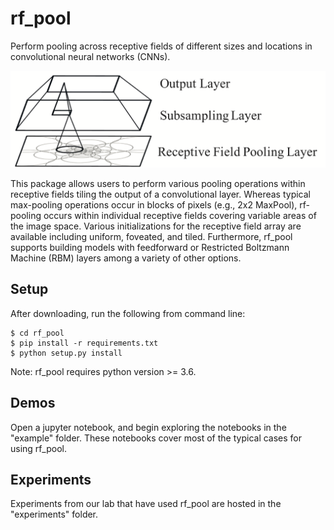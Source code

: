 # rf_pool
Perform pooling across receptive fields of different sizes and locations in
convolutional neural networks (CNNs).

![rf_pool](docs/rf_pooling.png)

This package allows users to perform various pooling operations within receptive
fields tiling the output of a convolutional layer. Whereas typical max-pooling
operations occur in blocks of pixels (e.g., 2x2 MaxPool), rf-pooling occurs
within individual receptive fields covering variable areas of the image space.
Various initializations for the receptive field array are available including
uniform, foveated, and tiled. Furthermore, rf_pool supports building models
with feedforward or Restricted Boltzmann Machine (RBM) layers among a variety
of other options.

## Setup
After downloading, run the following from command line:

    $ cd rf_pool
    $ pip install -r requirements.txt
    $ python setup.py install

Note: rf_pool requires python version >= 3.6.

## Demos
Open a jupyter notebook, and begin exploring the notebooks in the "example" folder.
These notebooks cover most of the typical cases for using rf_pool.

## Experiments
Experiments from our lab that have used rf_pool are hosted in the "experiments" folder.
